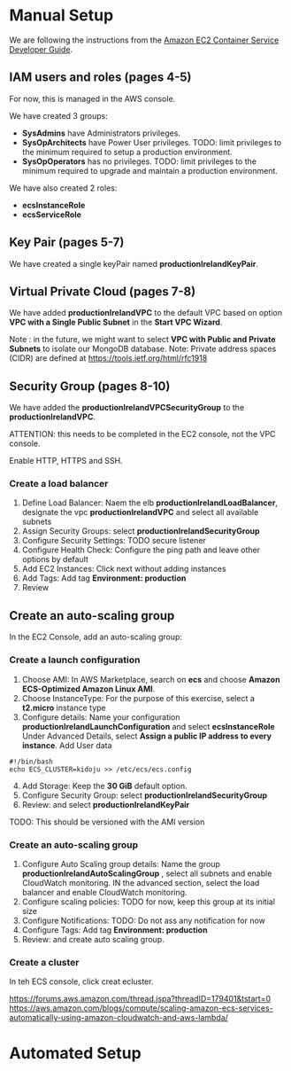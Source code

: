 # Manual Setup

We are following the instructions from the [Amazon EC2 Container Service Developer Guide](http://docs.aws.amazon.com/AmazonECS/latest/developerguide/ecs-dg.pdf).

## IAM users and roles (pages 4-5)

For now, this is managed in the AWS console.

We have created 3 groups:

- **SysAdmins** have Administrators privileges.
- **SysOpArchitects** have Power User privileges. TODO: limit privileges to the minimum required to setup a production environment.
- **SysOpOperators** has no privileges. TODO: limit privileges to the minimum required to upgrade and maintain a production environment.

We have also created 2 roles:

- **ecsInstanceRole**
- **ecsServiceRole**

## Key Pair (pages 5-7)

We have created a single keyPair named **productionIrelandKeyPair**.

## Virtual Private Cloud (pages 7-8)

We have added **productionIrelandVPC** to the default VPC based on option **VPC with a Single Public Subnet** in the **Start VPC Wizard**.

Note : in the future, we might want to select **VPC with Public and Private Subnets** to isolate our MongoDB database.
Note: Private address spaces (CIDR) are defined at https://tools.ietf.org/html/rfc1918

## Security Group (pages 8-10)

We have added the **productionIrelandVPCSecurityGroup** to the **productionIrelandVPC**.

ATTENTION: this needs to be completed in the EC2 console, not the VPC console.

Enable HTTP, HTTPS and SSH.

### Create a load balancer

1. Define Load Balancer: Naem the elb **productionIrelandLoadBalancer**, designate the vpc **productionIrelandVPC** and select all available subnets
2. Assign Security Groups: select **productionIrelandSecurityGroup**
3. Configure Security Settings: TODO  secure listener
4. Configure Health Check: Configure the ping path and leave other options by default
5. Add EC2 Instances: Click next without adding instances
6. Add Tags: Add tag **Environment: production**
7. Review

## Create an auto-scaling group

In the EC2 Console, add an auto-scaling group:

### Create a launch configuration

1. Choose AMI: In AWS Marketplace, search on **ecs** and choose **Amazon ECS-Optimized Amazon Linux AMI**.
2. Choose InstanceType: For the purpose of this exercise, select a **t2.micro** instance type 
3. Configure details: Name your configuration **productionIrelandLaunchConfiguration** and select **ecsInstanceRole**
Under Advanced Details, select **Assign a public IP address to every instance**.
Add User data

```
#!/bin/bash
echo ECS_CLUSTER=kidoju >> /etc/ecs/ecs.config
```

4. Add Storage: Keep the **30 GiB** default option.
5. Configure Security Group: select **productionIrelandSecurityGroup**
6. Review: and select **productionIrelandKeyPair**

TODO: This should be versioned with the AMI version

### Create an auto-scaling group

1. Configure Auto Scaling group details: Name the group **productionIrelandAutoScalingGroup** , select all subnets and enable CloudWatch monitoring. 
IN the advanced section, select the load balancer and enable CloudWatch monitoring.
2. Configure scaling policies: TODO for now, keep this group at its initial size
3. Configure Notifications: TODO: Do not ass any notification for now
4. Configure Tags: Add tag **Environment: production**
5. Review: and create auto scaling group.

### Create a cluster

In teh ECS console, click creat ecluster.


https://forums.aws.amazon.com/thread.jspa?threadID=179401&tstart=0
https://aws.amazon.com/blogs/compute/scaling-amazon-ecs-services-automatically-using-amazon-cloudwatch-and-aws-lambda/

# Automated Setup